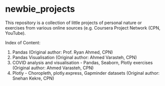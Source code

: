 # newbie_projects
This repository is a collection of little projects of personal nature or exercises from various online sources (e.g. Coursera Project Network (CPN, YouTube).

Index of Content:
1. Pandas (Original author: Prof. Ryan Ahmed, CPN)
2. Pandas Visualisation (Original author: Ahmed Varasteh, CPN)
3. COVID analysis and visualisation - Pandas, Seaborn, Plotly exercises (Original author: Ahmed Varasteh, CPN)
4. Plotly - Choropleth, plotly.express, Gapminder datasets (Original author: Snehan Kekre, CPN)
